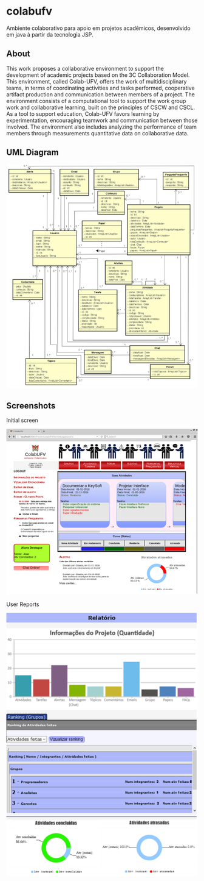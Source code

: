 # colabufv
Ambiente colaborativo para apoio em projetos acadêmicos, desenvolvido em java à partir da tecnologia JSP.

About
-----
This work proposes a collaborative environment to support the development of academic projects based on the 3C Collaboration Model. 
This environment, called Colab-UFV, offers the work of multidisciplinary teams, in terms of coordinating activities and tasks performed, cooperative artifact production and communication between members of a project. 
The environment consists of a computational tool to support the work group work and collaborative learning, built on the principles of CSCW and CSCL. 
As a tool to support education, Colab-UFV favors learning by experimentation, encouraging teamwork and communication between those involved. 
The environment also includes analyzing the performance of team members through measurements quantitative data on collaborative data.


UML Diagram
-----------

![GitHub Logo](/images/uml.png)



Screenshots
-----------


Initial screen

![GitHub Logo](/images/telaInicial.png)



User Reports

![GitHub Logo](/images/relatorioFinal.png)
